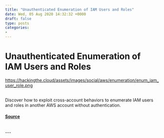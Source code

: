 ```yaml
---
title: "Unauthenticated Enumeration of IAM Users and Roles"
date: Wed, 05 Aug 2020 14:32:32 +0000
draft: false
type: posts
categories: 
- 
---
```

# Unauthenticated Enumeration of IAM Users and Roles
https://hackingthe.cloud/assets/images/social/aws/enumeration/enum_iam_user_role.png
<br/>

<br/>
Discover how to exploit cross-account behaviors to enumerate IAM users and roles in another AWS account without authentication.

#### [Source](https://hackingthe.cloud/aws/enumeration/enum_iam_user_role/)

<br/>
---
